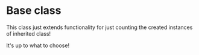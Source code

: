 # Base class

This class just extends functionality for just counting the created instances of inherited class!

It's up to what to choose!

